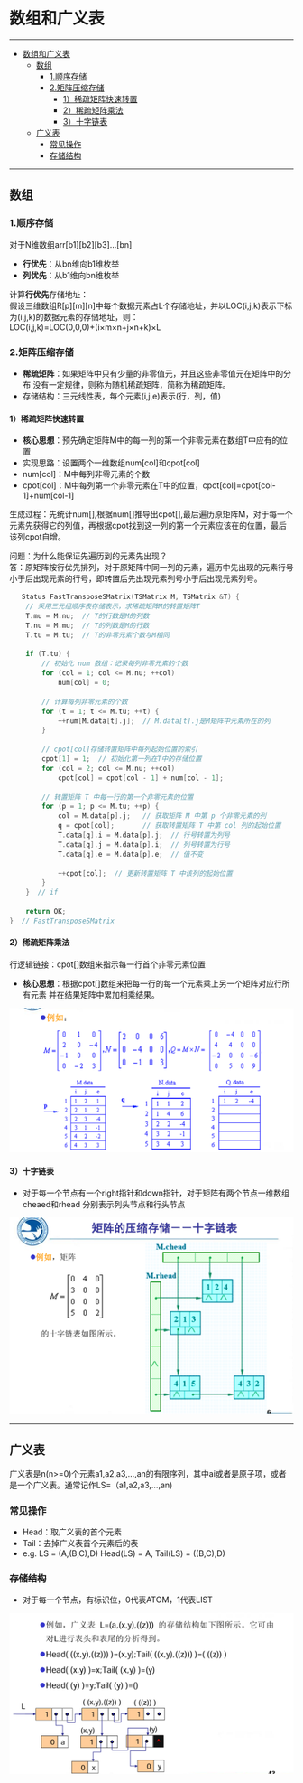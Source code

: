# 数组和广义表

---

<!-- TOC -->
* [数组和广义表](#数组和广义表)
  * [数组](#数组)
    * [1.顺序存储](#1顺序存储)
    * [2.矩阵压缩存储](#2矩阵压缩存储)
      * [1）稀疏矩阵快速转置](#1稀疏矩阵快速转置)
      * [2）稀疏矩阵乘法](#2稀疏矩阵乘法-)
      * [3）十字链表](#3十字链表)
  * [广义表](#广义表)
    * [常见操作](#常见操作)
    * [存储结构](#存储结构)
<!-- TOC -->

---

## 数组

### 1.顺序存储

对于N维数组arr[b1][b2][b3]...[bn]

- **行优先**：从bn维向b1维枚举
- **列优先**：从b1维向bn维枚举

计算**行优先**存储地址：  
假设三维数组R[p][m][n]中每个数据元素占L个存储地址，并以LOC(i,j,k)表示下标为(i,j,k)的数据元素的存储地址，则：    
LOC(i,j,k)=LOC(0,0,0)+(i×m×n+j×n+k)×L

### 2.矩阵压缩存储

- **稀疏矩阵**：如果矩阵中只有少量的非零值元，并且这些非零值元在矩阵中的分布
  没有一定规律，则称为随机稀疏矩阵，简称为稀疏矩阵。
- 存储结构：三元线性表，每个元素(i,j,e)表示(行，列，值)

#### 1）稀疏矩阵快速转置

- **核心思想**：预先确定矩阵M中的每一列的第一个非零元素在数组T中应有的位置
- 实现思路：设置两个一维数组num[col]和cpot[col]
- num[col]：M中每列非零元素的个数
- cpot[col]：M中每列第一个非零元素在T中的位置，cpot[col]=cpot[col-1]+num[col-1]

生成过程：先统计num[],根据num[]推导出cpot[],最后遍历原矩阵M，对于每一个元素先获得它的列值，再根据cpot找到这一列的第一个元素应该在的位置，最后该列cpot自增。

问题：为什么能保证先遍历到的元素先出现？  
答：原矩阵按行优先排列，对于原矩阵中同一列的元素，遍历中先出现的元素行号小于后出现元素的行号，即转置后先出现元素列号小于后出现元素列号。

```c++
   Status FastTransposeSMatrix(TSMatrix M, TSMatrix &T) {
    // 采用三元组顺序表存储表示，求稀疏矩阵M的转置矩阵T
    T.mu = M.nu;  // T的行数是M的列数
    T.nu = M.mu;  // T的列数是M的行数
    T.tu = M.tu;  // T的非零元素个数与M相同
    
    if (T.tu) {
        // 初始化 num 数组：记录每列非零元素的个数
        for (col = 1; col <= M.nu; ++col)
            num[col] = 0;
        
        // 计算每列非零元素的个数
        for (t = 1; t <= M.tu; ++t) {
            ++num[M.data[t].j];  // M.data[t].j是M矩阵中元素所在的列
        }

        // cpot[col]存储转置矩阵中每列起始位置的索引
        cpot[1] = 1;  // 初始化第一列在T中的存储位置
        for (col = 2; col <= M.nu; ++col)
            cpot[col] = cpot[col - 1] + num[col - 1];

        // 转置矩阵 T 中每一行的第一个非零元素的位置
        for (p = 1; p <= M.tu; ++p) {
            col = M.data[p].j;   // 获取矩阵 M 中第 p 个非零元素的列
            q = cpot[col];       // 获取转置矩阵 T 中第 col 列的起始位置
            T.data[q].i = M.data[p].j;  // 行号转置为列号
            T.data[q].j = M.data[p].i;  // 列号转置为行号
            T.data[q].e = M.data[p].e;  // 值不变
            
            ++cpot[col];  // 更新转置矩阵 T 中该列的起始位置
        }
    }  // if

    return OK;
}  // FastTransposeSMatrix
```

#### 2）稀疏矩阵乘法 

行逻辑链接：cpot[]数组来指示每一行首个非零元素位置

- **核心思想**：根据cpot[]数组来把每一行的每一个元素乘上另一个矩阵对应行所有元素
并在结果矩阵中累加相乘结果。

![img_4.png](./pics/img_4.png)

#### 3）十字链表

- 对于每一个节点有一个right指针和down指针，对于矩阵有两个节点一维数组cheaed和rhead
分别表示列头节点和行头节点

![img_5.png](./pics/img_5.png)


---

## 广义表

广义表是n(n>=0)个元素a1,a2,a3,…,an的有限序列，其中ai或者是原子项，或者是一个广义表。通常记作LS=（a1,a2,a3,…,an)

### 常见操作

- Head：取广义表的首个元素
- Tail：去掉广义表首个元素后的表
- e.g. LS = (A,(B,C),D)  Head(LS) = A, Tail(LS) = ((B,C),D)


### ~~存储结构~~

- 对于每一个节点，有标识位，0代表ATOM，1代表LIST

![img_6.png](./pics/img_6.png)